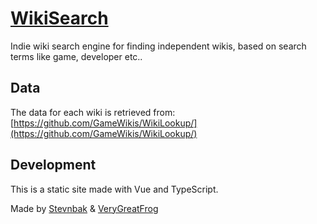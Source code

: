 # [WikiSearch](https://wikisearch.stevnbak.dk)
Indie wiki search engine for finding independent wikis, based on search terms like game, developer etc..

## Data
The data for each wiki is retrieved from: [https://github.com/GameWikis/WikiLookup/](https://github.com/GameWikis/WikiLookup/)

## Development
This is a static site made with Vue and TypeScript.

Made by [Stevnbak](https://github.com/stevnbak) & [VeryGreatFrog](https://github.com/verygreatfrog)
